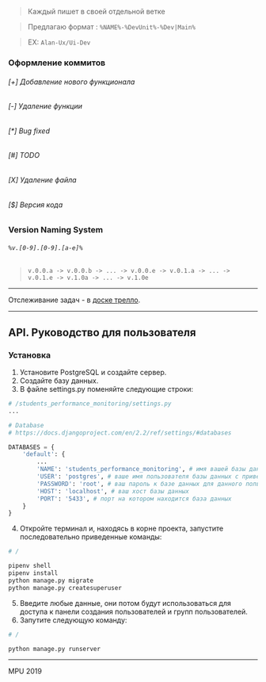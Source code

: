 > Каждый пишет в своей отдельной ветке

> Предлагаю формат : `%NAME%-%DevUnit%-%Dev|Main%`

> EX: `Alan-Ux/Ui-Dev`

### Оформление коммитов
###### [+] Добавление нового функционала
###### [-] Удаление функции
###### [*] Bug fixed
###### [#] TODO
###### [X] Удаление файла
###### [$] Версия кода
### Version Naming System
###### `%v.[0-9].[0-9].[a-e]%`
> `v.0.0.a -> v.0.0.b -> ... -> v.0.0.e -> v.0.1.a -> ... -> v.0.1.e -> v.1.0a -> ... -> v.1.0e`


------------


Отслеживание задач - в [доске трелло](https://trello.com/b/UXrKkLRL/%D0%BC%D0%BE%D0%BD%D0%B8%D1%82%D0%BE%D1%80%D0%B8%D0%BD%D0%B3-%D1%83%D1%81%D0%BF%D0%B5%D0%B2%D0%B0%D0%B5%D0%BC%D0%BE%D1%81%D1%82%D0%B8 "trello board").
 

------------


## API. Руководство для пользователя
### Установка
1. Установите PostgreSQL и создайте сервер.
2. Создайте базу данных.
3. В файле settings.py поменяйте следующие строки:
```python
# /students_performance_monitoring/settings.py
...

# Database
# https://docs.djangoproject.com/en/2.2/ref/settings/#databases

DATABASES = {
    'default': {
        ...
        'NAME': 'students_performance_monitoring', # имя вашей базы данных
        'USER': 'postgres', # ваше имя пользователя базы данных с привелегиями на внесение изменений
        'PASSWORD': 'root', # ваш пароль к базе данных для данного пользователя
        'HOST': 'localhost', # ваш хост базы данных
        'PORT': '5433', # порт на котором находится база данных
    }
}
```
4. Откройте терминал и, находясь в корне проекта, запустите последовательно приведенные команды:
```python
# /

pipenv shell
pipenv install
python manage.py migrate
python manage.py createsuperuser
```
5. Введите любые данные, они потом будут использоваться для доступа к панели создания пользователей и групп пользователей.
6. Запутите следующую команду:
```python
# /

python manage.py runserver
```


___
MPU 2019 
